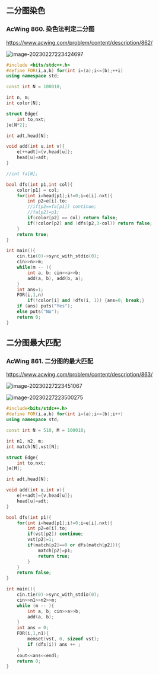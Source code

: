 ## 二分图染色

### AcWing 860. 染色法判定二分图

https://www.acwing.com/problem/content/description/862/

![image-20230227223424697](https://media.opennet.top/i/2023/02/27/63fcbf720d4bf.png)

```cpp
#include <bits/stdc++.h>
#define FOR(i,a,b) for(int i=(a);i<=(b);++i)
using namespace std;

const int N = 100010;

int n, m;
int color[N];

struct Edge{
	int to,nxt;
}e[N*2];

int adt,head[N];

void add(int u,int v){
	e[++adt]={v,head[u]};
	head[u]=adt;
}

//int fa[N];

bool dfs(int p1,int col){
	color[p1] = col;
	for(int i=head[p1];i!=0;i=e[i].nxt){
		int p2=e[i].to;
		//if(p2==fa[p1]) continue;
		//fa[p2]=p1;
		if(color[p2] == col) return false;
		if(!color[p2] and !dfs(p2,3-col)) return false;
	}
	return true;
}

int main(){
    cin.tie(0)->sync_with_stdio(0);
    cin>>n>>m;
    while(m -- ){
        int a, b; cin>>a>>b;
        add(a, b), add(b, a);
    }
    int ans=1;
    FOR(i,1,n)
        if(!color[i] and !dfs(i, 1)) {ans=0; break;}
    if (ans) puts("Yes");
    else puts("No");
    return 0;
}
```

## 二分图最大匹配

### AcWing 861. 二分图的最大匹配

https://www.acwing.com/problem/content/description/863/

![image-20230227223451067](https://media.opennet.top/i/2023/02/27/63fcbf8c86123.png)

![image-20230227223500275](https://media.opennet.top/i/2023/02/27/63fcbf953695a.png)

```cpp
#include<bits/stdc++.h>
#define FOR(i,a,b) for(int i=(a);i<=(b);i++)
using namespace std;

const int N = 510, M = 100010;

int n1, n2, m;
int match[N],vst[N];

struct Edge{
	int to,nxt;
}e[M];

int adt,head[N];

void add(int u,int v){
	e[++adt]={v,head[u]};
	head[u]=adt;
}

bool dfs(int p1){
	for(int i=head[p1];i!=0;i=e[i].nxt){
		int p2=e[i].to;
		if(vst[p2]) continue;
		vst[p2]=1;
		if(match[p2]==0 or dfs(match[p2])){
		    match[p2]=p1;
		    return true;
		}
	}
	return false;
}

int main(){
    cin.tie(0)->sync_with_stdio(0);
    cin>>n1>>n2>>m;
    while (m -- ){
        int a, b; cin>>a>>b;
        add(a, b);
    }
    int ans = 0;
    FOR(i,1,n1){
        memset(vst, 0, sizeof vst);
        if (dfs(i)) ans ++ ;
    }
    cout<<ans<<endl;
    return 0;
}
```

